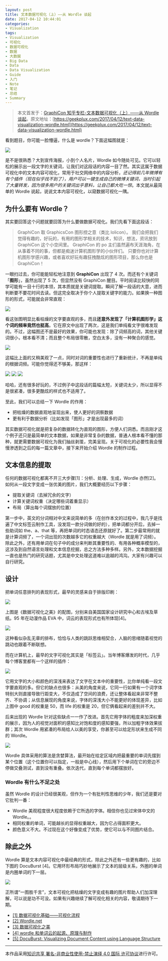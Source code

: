 ```yaml
---
layout: post
title: 文本数据可视化（上）——从 Wordle 谈起
date: 2017-04-12 10:44:01
categories:
- Visualization
tags:
- Visualization
- 可视化
- 数据可视化
- 数据
- 大数据
- Big Data
- Data
- Data Visualization
- Guide
- 入门
- Note
- 笔记
- 总结
- Summary
---
```


> 本文首发于：[GraphiCon 知乎专栏-文本数据可视化（上）——从 Wordle 谈起](https://zhuanlan.zhihu.com/p/26306683)。原文地址：[https://geekplux.com/2017/04/12/text-data-visualization-wordle.html](https://geekplux.com/2017/04/12/text-data-visualization-wordle.html)

看到题目，你可能一脸懵逼，什么是 wordle？下面这幅图就是：

![](https://ooo.0o0.ooo/2017/04/14/58f0320078efe.png)

是不是很熟悉？大到宣传海报，小到个人名片，Wordle 如今随处可见。它可以轻松的展示出一段文字的关键词，让我们对这段话的内容一目了然。其实这属于数据可视化中的文本内容可视化，常用于社交网络中的内容分析，_还记得前几年微博有有个插件（现在似乎找不到了），用户可以一键生成自己的微博关键词，当时引起了大量转发，因为很多用户的关键词出乎意料，让自己都大吃一惊_。本文就从最简单的 Wordle 说起，说说文本内容可视化，以窥数据可视化一隅。

## 为什么要有 Wordle？

其实要回答这个问题就要回答为什么要做数据可视化。我们先看下面这段话：

> GraphiCon 取 GraphicsCon 图形控之意（类比 lolicon）。
> 我们会把我们觉得有趣的，好玩的，有用的图形学相关的技术，知识，想法，资讯放到 GraphiCon 这个小空间里。
> GraphiCon 的 po 主们虽然遍布天涯海角，在从事着不同的事，但都是痴迷计算机图形学的小伙伴们。
> 只要你也对计算机图形学感兴趣，或者喜欢好玩有趣狂拽酷炫的图形项目，那么你也是 GraphiCon！

一眼扫过去，你可能能轻松地注意到 **GraphiCon** 出现了 4 次。而还有个关键词「**图形**」，虽然出现了 5 次，但显然没有 GraphiCon 醒目。平时阅读比较快的同学可能有一目十行的本领，其本质就是关键词提取。瞬间了解一段话的大意，进而判断要不要花时间去读。但这完全取决于你个人提取关键字的能力。如果换一种图形的形式，可能就会非常直观：

![](https://ooo.0o0.ooo/2017/04/04/58e35ca7a99a0.png)

看这张图明显比看枯燥的文字要直观的多，而且**还意外发现了「计算机图形学」这个词的频率竟然也挺高**。它在原文中出现了两次，这是我们单纯看文字很难发现的。不过，这幅图还不是最好的效果，你可能也发现：除了词频高的词，其他关键词很小，根本看不清；而且整个布局很零散，空白太多，没有一种聚合的感觉。

![](https://ooo.0o0.ooo/2017/04/14/58f031f9367fa.png)

这幅比上面的又稍美观了一点，同时对词的重要性也进行了重新统计，不再是单纯的根据词频。可能你觉得还不够美，那这样：

![](https://ooo.0o0.ooo/2017/04/14/58f031f49a275.png)
![](https://ooo.0o0.ooo/2017/04/14/58f031f5ad7e5.png)
![](https://ooo.0o0.ooo/2017/04/14/58f031f75d220.png)

哈哈，还有很多好玩的，不过例子中这段话的篇幅太短，关键词太少，所以显得不是很紧凑，很多更酷炫的样式也不适用了。

至此，我们可以总结一下 Wordle 的作用：

- 把枯燥的数据直观地呈现出来，使人更好的洞察数据
- 更有利于数据分析（比如发现「图形」才是出现最多的词）

其实数据可视化就是把复杂的数据转化为直观的图形，方便人们洞悉。而且刚才这个例子还只是最简单的文本数据，如果是非常复杂的数据，普通人根本看不懂的那种，就更需要数据可视化为我们抽丝剥茧，完美呈现。关于可视化的必要性我会慢慢渗透到之后的每一篇文章中，接下来开始介绍 Wordle 的制作过程。

## 文本信息的提取

任何的数据可视化都离不开三大步骤[1]：分析、处理、生成，Wordle 亦然[2]。如何从一段文字变成一张优美的图片，我们大概要经历以下步骤：

- 提取关键词（去掉冗余的文字）
- 计算关键词权重（决定哪些词着重显示）
- 布局（算出每个词摆放的位置）

第一步中，英文的分词相对中文来说简单的多（在创作本文的过程中，我几乎是找遍了中文标签云制作工具，没发现一款分词做的好的），把单词都分开后，去掉一些助词如 the、a、that 等，再把单词的时态语态还原就好了。第二步最常用的就是计算词频了，一个词出现的次数越多它的权重越大（Wordle 就是用了词频）。除此之外，还有用单词在句子中的成分来判断其重要性的、有用各种概率模型的，这涉及到自然语言处理和文本信息挖掘，总之方法多种多样。另外，文本数据挖掘一直也是热门的研究话题，尤其是中文处理这道难以逾越的鸿沟。大家有兴趣可以自行研究。

## 设计

把单词任意排列的表现形式，最早的灵感来自于排版印刷：

![](https://i.loli.net/2018/09/26/5bab55bdcf2ed.jpg)

上图是《数据可视化之美》的配图，分别来自美国国家设计研究中心和古埃及草纸。95 年在动漫作品 EVA 中，词云的表现形式也有所体现[4]。

![](https://i.loli.net/2018/09/26/5bab55bdd4d64.jpg)

这种看似杂乱无章的排布，恰恰与人类的跳跃思维相契合，人脑的思绪随着视觉的跳动也跟着不断联想。

而在计算机上，最早的文字可视化其实是「标签云」。当年博客爆发的时代，几乎每个博客里都有一个这样的插件：

![](https://ooo.0o0.ooo/2017/04/14/58f031f6bce01.png)

它用文字的大小和颜色的深浅来表达了文字在文本中的重要性，比你单纯看一段文字要直观的多。但它的缺点也很多：从美的角度来说，它同一行如果有一个词字体特别大则直接导致行距变大，不仅造成了空间的浪费，还让整体看起来非常不整齐、不协调；从信息展现的角度来说，字体的深浅大小不能更好的体现差异，比如上图中 good 的权重是 50，而 life 的权重是 20，但它俩看起来的差别并不大。

后来出现的 Wordle 针对这些缺点一一作了改进。首先它用字体的粗度来加深权重的展示，因为人的视觉对面积的感知比对饱和度的感知要强，所以加粗字体效果拔群；其次 Wordle 用紧凑的布局给人以美的享受，你甚至可以给定形状来生成不同的 Wordle。

![](https://ooo.0o0.ooo/2017/03/19/58cd69ce5724c.jpg)

Wordle 具体采用的算法是贪婪算法，最开始在给定区域内把最重要的单词先摆到某个位置（这个位置你可以指定，一般是中心线），然后用下个单词在它的旁边不停做交叠测试，直到没有重叠。依次迭代，直到每个单词都摆放好。

### Wordle 有什么不足之处

虽然 Wordle 的设计已经很美观，但作为一个有批判性思维的少年，我们还是要对它批判一番：

- Wordle 美观程度很大程度依赖于它所选的字体。相信你也见过宋体中文的 Wordle。。
- 相同权重的单词，可能越长的显得权重越大，因为它占得面积更大。
- 颜色意义不大。不过现在这个好像变成了优势，使它可以与不同图片结合。

## 除此之外

Wordle 算是文本内容可视化中最经典的形式，除此之外还有一些更有趣的，比如下图的 DocuBurst [4]。它用环形布局巧妙地展示了文本的层级关系，外圈的单词是内圈单词的下一层。

![](https://ooo.0o0.ooo/2017/04/14/58f031fe74aa3.png)

正所谓“一图胜千言”，文本可视化把枯燥的文字变成有趣的图片帮助人们加深理解，可以说是功不可没。如果有兴趣继续了解可视化相关的内容，敬请期待下一期。

- [[1] 数据可视化基础——可视化流程](http://geekplux.com/2017/01/01/basics-of-data-visualization-the-process-model.html)
- [[2] Wordle.net](http://www.wordle.net/)
- [[3] 数据可视化之美](https://book.douban.com/subject/6439420/)
- [[4] wordle 和单词云的起源、原理与制作](http://www.storagelab.org.cn/zhangdi/2014/02/07/wordle/)
- [[5] DocuBurst: Visualizing Document Content using Language Structure](http://vialab.science.uoit.ca/wp-content/papercite-data/pdf/col2009a.pdf)

---

本作品采用[知识共享 署名-非商业性使用-禁止演绎 4.0 国际 许可协议](http://creativecommons.org/licenses/by-nc-nd/4.0/)进行许可。

